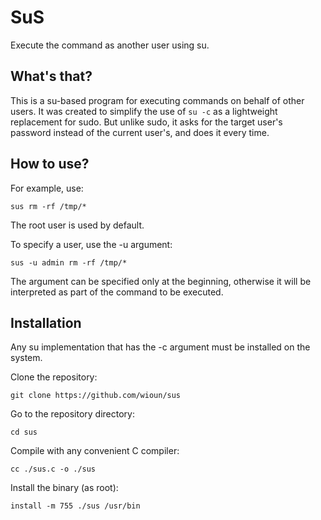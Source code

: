# SuS
Execute the command as another user using su.

## What's that?
This is a su-based program for executing commands on behalf of other users. It was created to simplify the use of `su -c` as a lightweight replacement for sudo.
But unlike sudo, it asks for the target user's password instead of the current user's, and does it every time.

## How to use?
For example, use:
```
sus rm -rf /tmp/*
```
The root user is used by default.

To specify a user, use the -u argument:
```
sus -u admin rm -rf /tmp/*
```
The argument can be specified only at the beginning, otherwise it will be interpreted as part of the command to be executed.

## Installation
Any su implementation that has the -c argument must be installed on the system.

Clone the repository:
```
git clone https://github.com/wioun/sus
```

Go to the repository directory:
```
cd sus
```

Compile with any convenient C compiler:
```
cc ./sus.c -o ./sus
```

Install the binary (as root):
```
install -m 755 ./sus /usr/bin
```
